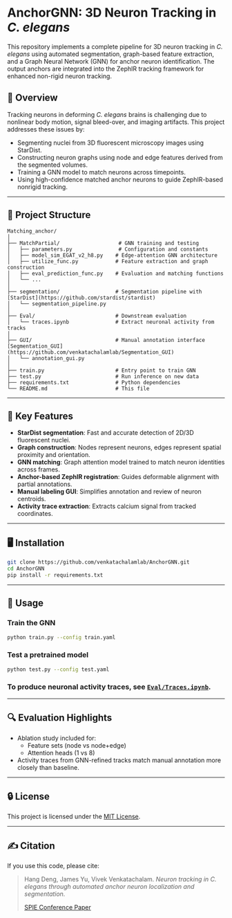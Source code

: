 # AnchorGNN: 3D Neuron Tracking in *C. elegans*

This repository implements a complete pipeline for 3D neuron tracking in *C. elegans* using automated segmentation, graph-based feature extraction, and a Graph Neural Network (GNN) for anchor neuron identification. The output anchors are integrated into the ZephIR tracking framework for enhanced non-rigid neuron tracking.

## 📜 Overview

Tracking neurons in deforming *C. elegans* brains is challenging due to nonlinear body motion, signal bleed-over, and imaging artifacts. This project addresses these issues by:

- Segmenting nuclei from 3D fluorescent microscopy images using StarDist.
- Constructing neuron graphs using node and edge features derived from the segmented volumes.
- Training a GNN model to match neurons across timepoints.
- Using high-confidence matched anchor neurons to guide ZephIR-based nonrigid tracking.



---

## 📁 Project Structure

```
Matching_anchor/
│
├── MatchPartial/                   # GNN training and testing
│   ├── parameters.py               # Configuration and constants
│   ├── model_sim_EGAT_v2_h8.py    # Edge-attention GNN architecture
│   ├── utilize_func.py            # Feature extraction and graph construction
│   ├── eval_prediction_func.py    # Evaluation and matching functions
│   └── ...
│
├── segmentation/                  # Segmentation pipeline with [StarDist](https://github.com/stardist/stardist)
│   └── segmentation_pipeline.py
│
├── Eval/                          # Downstream evaluation
│   └── traces.ipynb               # Extract neuronal activity from tracks
│
├── GUI/                           # Manual annotation interface [Segmentation_GUI](https://github.com/venkatachalamlab/Segmentation_GUI)
│   └── annotation_gui.py
│
├── train.py                       # Entry point to train GNN
├── test.py                        # Run inference on new data
├── requirements.txt               # Python dependencies
└── README.md                      # This file
```

---

## 🧠 Key Features

- **StarDist segmentation**: Fast and accurate detection of 2D/3D fluorescent nuclei.
- **Graph construction**: Nodes represent neurons, edges represent spatial proximity and orientation.
- **GNN matching**: Graph attention model trained to match neuron identities across frames.
- **Anchor-based ZephIR registration**: Guides deformable alignment with partial annotations.
- **Manual labeling GUI**: Simplifies annotation and review of neuron centroids.
- **Activity trace extraction**: Extracts calcium signal from tracked coordinates.

---

## 🖥️ Installation

```bash
git clone https://github.com/venkatachalamlab/AnchorGNN.git
cd AnchorGNN
pip install -r requirements.txt
```

---

## 🚀 Usage

### Train the GNN
```bash
python train.py --config train.yaml
```

### Test a pretrained model
```bash
python test.py --config test.yaml
```
### To produce neuronal activity traces, see [`Eval/Traces.ipynb`](./Eval/Traces.ipynb).
---

## 🔍 Evaluation Highlights
- Ablation study included for:
  - Feature sets (node vs node+edge)
  - Attention heads (1 vs 8)
- Activity traces from GNN-refined tracks match manual annotation more closely than baseline.

---

## 🔒 License

This project is licensed under the [MIT License](LICENSE).

---

## ✍️ Citation

If you use this code, please cite:

> Hang Deng, James Yu, Vivek Venkatachalam. *Neuron tracking in C. elegans through automated anchor neuron localization and segmentation.*
>
> [SPIE Conference Paper](https://www.spiedigitallibrary.org/conference-proceedings-of-spie/12857/128570H/Neuron-tracking-in-C-elegans-through-automated-anchor-neuron-localization/10.1117/12.3001982.short)

